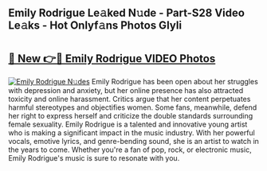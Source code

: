 ## Emily Rodrigue Le𝚊ked N𝚞de - Part-S28 Video Le𝚊ks - Hot Onlyf𝚊ns Photos GIyli

# <h2><a href="http://ab61730.deff.icu/?id=Emily+Rodrigue">🔗 New 👉🔴 Emily Rodrigue VIDEO Photos</a></h2>

[![Emily Rodrigue N𝚞des](https://i.imgur.com/rIISA9y.gif)](http://ab61730.deff.icu/?id=Emily+Rodrigue)
Emily Rodrigue has been open about her struggles with depression and anxiety, but her online presence has also attracted toxicity and online harassment. Critics argue that her content perpetuates harmful stereotypes and objectifies women. Some fans, meanwhile, defend her right to express herself and criticize the double standards surrounding female sexuality. Emily Rodrigue is a talented and innovative young artist who is making a significant impact in the music industry. With her powerful vocals, emotive lyrics, and genre-bending sound, she is an artist to watch in the years to come. Whether you're a fan of pop, rock, or electronic music, Emily Rodrigue's music is sure to resonate with you.

